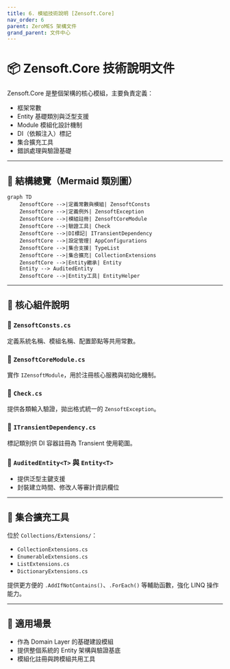 ```yaml
---
title: 6. 模組技術說明 [Zensoft.Core]
nav_order: 6
parent: ZeroMES 架構文件
grand_parent: 文件中心
---
```


# 📦 Zensoft.Core 技術說明文件

Zensoft.Core 是整個架構的核心模組，主要負責定義：
- 框架常數
- Entity 基礎類別與泛型支援
- Module 模組化設計機制
- DI（依賴注入）標記
- 集合擴充工具
- 錯誤處理與驗證基礎

---

## 📁 結構總覽（Mermaid 類別圖）

```mermaid
graph TD
    ZensoftCore -->|定義常數與模組| ZensoftConsts
    ZensoftCore -->|定義例外| ZensoftException
    ZensoftCore -->|模組註冊| ZensoftCoreModule
    ZensoftCore -->|驗證工具| Check
    ZensoftCore -->|DI標記| ITransientDependency
    ZensoftCore -->|設定管理| AppConfigurations
    ZensoftCore -->|集合支援| TypeList
    ZensoftCore -->|集合擴充| CollectionExtensions
    ZensoftCore -->|Entity繼承| Entity
    Entity --> AuditedEntity
    ZensoftCore -->|Entity工具| EntityHelper
```

---

## 🧱 核心組件說明

### 🔹 `ZensoftConsts.cs`
定義系統名稱、模組名稱、配置節點等共用常數。

### 🔹 `ZensoftCoreModule.cs`
實作 `IZensoftModule`，用於注冊核心服務與初始化機制。

### 🔹 `Check.cs`
提供各類輸入驗證，拋出格式統一的 `ZensoftException`。

### 🔹 `ITransientDependency.cs`
標記類別供 DI 容器註冊為 Transient 使用範圍。

### 🔹 `AuditedEntity<T>` 與 `Entity<T>`
- 提供泛型主鍵支援
- 封裝建立時間、修改人等審計資訊欄位

---

## 🔧 集合擴充工具

位於 `Collections/Extensions/`：
- `CollectionExtensions.cs`
- `EnumerableExtensions.cs`
- `ListExtensions.cs`
- `DictionaryExtensions.cs`

提供更方便的 `.AddIfNotContains()`、`.ForEach()` 等輔助函數，強化 LINQ 操作能力。

---

## 🚀 適用場景

- 作為 Domain Layer 的基礎建設模組
- 提供整個系統的 Entity 架構與驗證基底
- 模組化註冊與跨模組共用工具

